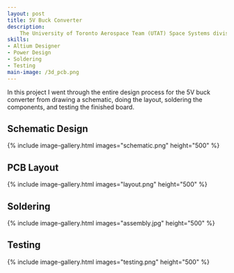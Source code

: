 ```yaml
---
layout: post
title: 5V Buck Converter
description:
    The University of Toronto Aerospace Team (UTAT) Space Systems division is developing the FINCH satellite. To power components of the satellite such as the star tracker and the transceiver, switching converters are used to convert battery voltage to 5V. 
skills: 
- Altium Designer
- Power Design
- Soldering
- Testing
main-image: /3d_pcb.png
---
```


In this project I went through the entire design process for the 5V buck converter from drawing a schematic, doing the layout, soldering the components, and testing the finished board.

## Schematic Design
{% include image-gallery.html images="schematic.png" height="500" %} 


## PCB Layout
{% include image-gallery.html images="layout.png" height="500" %} 


## Soldering
{% include image-gallery.html images="assembly.jpg" height="500" %} 


## Testing
{% include image-gallery.html images="testing.png" height="500" %} 

